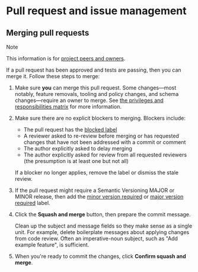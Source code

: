 # Pull request and issue management

## Merging pull requests

> [!NOTE]
> This information is for [project peers and owners](../GOVERNANCE.md#roles-and-responsibilities).

If a pull request has been approved and tests are passing, then you can merge it.
Follow these steps to merge:

1. Make sure **you** can merge this pull request.
   Some changes—most notably, feature removals, tooling and policy changes, and schema changes—require an owner to merge.
   See [the privileges and responsibilities matrix](../GOVERNANCE.md#privileges-and-responsibilities-matrix) for more information.

1. Make sure there are no explicit blockers to merging.
   Blockers include:

   - The pull request has the [blocked label](https://github.com/web-platform-dx/web-features/pulls?q=is%3Aopen+is%3Apr+label%3Ablocked)
   - A reviewer asked to re-review before merging or has requested changes that have not been addressed with a commit or comment
   - The author explicitly asked to delay merging
   - The author explicitly asked for review from all requested reviewers (the presumption is at least one but not all)

   If a blocker no longer applies, remove the label or dismiss the stale review.

1. If the pull request might require a Semantic Versioning MAJOR or MINOR release, then add the [minor version required](https://github.com/web-platform-dx/web-features/labels/minor%20version%20required) or [major version required](https://github.com/web-platform-dx/web-features/labels/major%20version%20required) label.

1. Click the **Squash and merge** button, then prepare the commit message.

   Clean up the subject and message fields so they make sense as a single unit.
   For example, delete boilerplate messages about applying changes from code review.
   Often an imperative-noun subject, such as "Add example feature", is sufficient.

1. When you're ready to commit the changes, click **Confirm squash and merge**.
